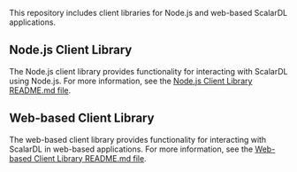 This repository includes client libraries for Node.js and web-based ScalarDL applications.

## Node.js Client Library

The Node.js client library provides functionality for interacting with ScalarDL using Node.js. For more information, see the [Node.js Client Library README.md file](./node/README.md).

## Web-based Client Library

The web-based client library provides functionality for interacting with ScalarDL in web-based applications. For more information, see the [Web-based Client Library README.md file](./web/README.md).
